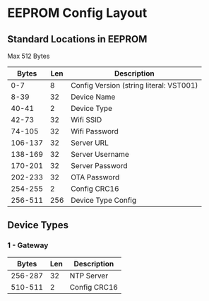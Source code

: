 # EEPROM Config Layout

## Standard Locations in EEPROM
Max 512 Bytes

| Bytes   | Len | Description        |
| ------- | --- | ------------------ |
| 0-7     | 8   | Config Version (string literal: VST001) |
| 8-39    | 32  | Device Name        |
| 40-41   | 2   | Device Type        |
| 42-73   | 32  | Wifi SSID          |
| 74-105  | 32  | Wifi Password      |
| 106-137 | 32  | Server URL         |
| 138-169 | 32  | Server Username    |
| 170-201 | 32  | Server Password    |
| 202-233 | 32  | OTA Password       |
| 254-255 | 2   | Config CRC16       |
| 256-511 | 256 | Device Type Config |

## Device Types
### 1 - Gateway
| Bytes   | Len | Description        |
| ------- | --- | ------------------ |
| 256-287 | 32  | NTP Server         |
| 510-511 | 2   | Config CRC16       |

